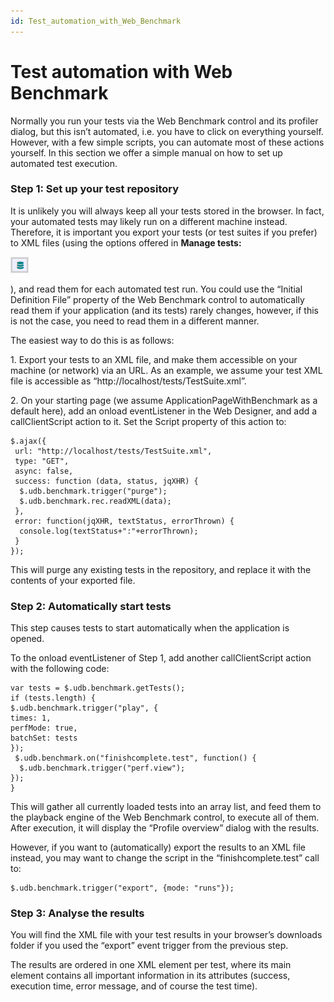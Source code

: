 ```yaml
---
id: Test_automation_with_Web_Benchmark
---
```


# Test automation with Web Benchmark

Normally you run your tests via the Web Benchmark control and its profiler dialog, but this isn’t automated, i.e. you have to click on everything yourself. However, with a few simple scripts, you can automate most of these actions yourself. In this section we offer a simple manual on how to set up automated test execution.

### Step 1: Set up your test repository

It is unlikely you will always keep all your tests stored in the browser. In fact, your automated tests may likely run on a different machine instead. Therefore, it is important you export your tests (or test suites if you prefer) to XML files (using the options offered in **Manage tests:**

![](./assets/a39e232a-268b-4721-86d0-ee4f43e24590.png)

), and read them for each automated test run. You could use the “Initial Definition File” property of the Web Benchmark control to automatically read them if your application (and its tests) rarely changes, however, if this is not the case, you need to read them in a different manner.

The easiest way to do this is as follows:

1. Export your tests to an XML file, and make them accessible on your machine (or network) via an URL. As an example, we assume your test XML file is accessible as “http://localhost/tests/TestSuite.xml”.

2. On your starting page (we assume ApplicationPageWithBenchmark as a default here), add an onload eventListener in the Web Designer, and add a callClientScript action to it. Set the Script property of this action to:

```
$.ajax({
 url: "http://localhost/tests/TestSuite.xml",
 type: "GET",
 async: false,
 success: function (data, status, jqXHR) {
  $.udb.benchmark.trigger("purge");
  $.udb.benchmark.rec.readXML(data);
 },
 error: function(jqXHR, textStatus, errorThrown) {
  console.log(textStatus+":"+errorThrown);
 }
});

```

This will purge any existing tests in the repository, and replace it with the contents of your exported file.

### Step 2: Automatically start tests

This step causes tests to start automatically when the application is opened.

To the onload eventListener of Step 1, add another callClientScript action with the following code:

```
var tests = $.udb.benchmark.getTests();
if (tests.length) {
$.udb.benchmark.trigger("play", {
times: 1, 
perfMode: true, 
batchSet: tests
});
 $.udb.benchmark.on("finishcomplete.test", function() { 
  $.udb.benchmark.trigger("perf.view");
});
}

```

This will gather all currently loaded tests into an array list, and feed them to the playback engine of the Web Benchmark control, to execute all of them. After execution, it will display the “Profile overview” dialog with the results.

However, if you want to (automatically) export the results to an XML file instead, you may want to change the script in the “finishcomplete.test” call to:

```
$.udb.benchmark.trigger("export", {mode: "runs"});

```

### Step 3: Analyse the results

You will find the XML file with your test results in your browser’s downloads folder if you used the “export” event trigger from the previous step.

The results are ordered in one XML element per test, where its main element contains all important information in its attributes (success, execution time, error message, and of course the test time).